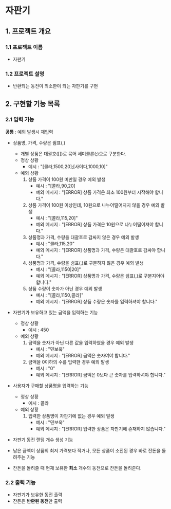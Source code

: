 # 자판기

## 1. 프로젝트 개요

### 1.1 프로젝트 이름

- 자판기

### 1.2 프로젝트 설명

- 반환되는 동전이 최소한이 되는 자판기를 구현

## 2. 구현할 기능 목록

### 2.1 입력 기능

**공통** : 예외 발생시 재입력

- 상품명, 가격, 수량은 쉼표(,)
    - 개별 상품은 대괄호([])로 묶어 세미콜론(;)으로 구분한다.
    - 정상 상황
        - 예시 : "[콜라,1500,20];[사이다,1000,10]"
    - 예외 상황
        1. 상품 가격이 100원 미만일 경우 예외 발생
            - 예시 : "[콜라,90,20]
            - 예외 메시지 : "[ERROR] 상품 가격은 최소 100원부터 시작해야 합니다."
        2. 상품 가격이 100원 이상인데, 10원으로 나누어떨어지지 않을 경우 예외 발생
            - 예시 : "[콜라,115,20]"
            - 예외 메시지 : "[ERROR] 상품 가격은 10원으로 나누어떨어져야 합니다."
        3. 상품명과 가격, 수량을 대괄호로 감싸지 않은 경우 예외 발생
            - 예시 : "콜라,115,20"
            - 예외 메시지 : "[ERROR] 상품명과 가격, 수량은 대괄호로 감싸야 합니다."
        4. 상품명과 가격, 수량을 쉼표(,)로 구분하지 않은 경우 예외 발생
            - 예시 : "[콜라,1150|20]"
            - 예외 메시지 : "[ERROR] 상품명과 가격, 수량은 쉼표(,)로 구분지어야 합니다."
        5. 상품 수량이 숫자가 아닌 경우 예외 발생
            - 예시 : "[콜라,1150,콜라]"
            - 예외 메시지 : "[ERROR] 상품 수량은 숫자를 입력하셔야 합니다."


- 자판기가 보유하고 있는 금액을 입력하는 기능
    - 정상 상황
        - 예시 : 450
    - 예외 상황
        1. 금액을 숫자가 아닌 다른 값을 입력하였을 경우 예외 발생
            - 예시 : "민보욱"
            - 예외 메시지 : "[ERROR] 금액은 숫자여야 합니다."
        2. 금액을 0이하의 수를 입력한 경우 예외 발생
            - 예시 : "0"
            - 예외 메시지 : "[ERROR] 금액은 0보다 큰 숫자를 입력하셔야 합니다."


- 사용자가 구매할 상품명을 입력하는 기능
    - 정상 상황
        - 예시 : 콜라
    - 예외 상황
        1. 입력한 상품명이 자판기에 없는 경우 예외 발생
            - 예시 : "민보욱"
            - 예외 메시지 : "[ERROR] 입력한 상품은 자판기에 존재하지 않습니다."


- 자판기 동전 랜덤 개수 생성 기능
- 남은 금액이 상품의 최저 가격보다 적거나, 모든 상품이 소진된 경우 바로 잔돈을 돌려주는 기능
- 잔돈을 돌려줄 때 현재 보유한 **최소** 개수의 동전으로 잔돈을 돌려준다.

### 2.2 출력 기능

- 자판기가 보유한 동전 출력
- 잔돈은 **반환된 동전**만 출력


